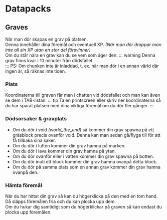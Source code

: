 # Datapacks

## Graves
När man dör skapas en grav på platsen.  
Denna innehåller dina föremål och eventuell XP. *(När man dör droppar man inte all sin XP utan en stor del försvinner)*  
Om du står nära en grav kan du se vem som äger den.
::: warning
Denna grav finns kvar i 10 minuter från dödsfallet.  
:::
PS: Om chunken inte är inladdad, t. ex. när man dör i en annan värld där ingen är, så räknas inte tiden.

### Plats
Koordinaterna till graven får man i chatten vid dödsfallet och man kan även se dem i TAB-listan.
::: tip
Ta en printscreen eller skriv ner koordinaterna så du har sparat platsen med dina viktiga föremål om du dör fler gånger.
:::

### Dödsorsaker & gravplats
* Om du dör i void *(world_the_end)* så kommer din grav spawna på ett gräsblock precis ovanför void. Denna kan man sedan gå/flyga till för att få tillbaka sina saker.
* Om du dör i luften kommer din grav hamna på marken.
* Om du dör i lava kommer din grav hamna på ytan.
* Om du dör ovanför eller i vatten kommer din grav spawna på botten.
* Om du dör inuti ett block kommer din grav hamna ovanpå detta block.
* Om du dör på samma plats som en annan grav kommer din grav hamna ovanpå den.

### Hämta föremål
När du har hittat din grav så kan du högerklicka på den med en tom hand. Då släpps föremålen fria och du kan plocka upp dem.  
Om du hukar dig samtidigt som du högerklickar på graven så kan endast du plocka upp föremålen.